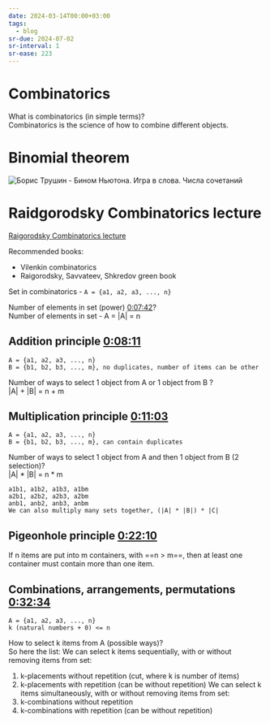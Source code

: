 ```yaml
---
date: 2024-03-14T00:00+03:00
tags:
  - blog
sr-due: 2024-07-02
sr-interval: 1
sr-ease: 223
---
```


# Combinatorics

What is combinatorics (in simple terms)?
<br class="f">
Combinatorics is the science of how to combine different objects.


<!-- NEXT: move into research -->
# Binomial theorem

![Борис Трушин - Бином Ньютона. Игра в слова. Числа сочетаний](https://www.youtube.com/watch?v=OSb146CwYqA)

# Raidgorodsky Combinatorics lecture

[Raigorodsky Combinatorics lecture](file:///home/inom/Computer/science/Raigorodsky-Combinatorics/Raigorodsky-Combinatorics-Introduction_to_combinatorics_part_1_aohFil0ioJg.mp4)

Recommended books:

- Vilenkin combinatorics
- Raigorodsky, Savvateev, Shkredov green book

Set in combinatorics - `A = {a1, a2, a3, ..., n}`

Number of elements in set (power) [0:07:42](<file:///home/inom/Computer/science/Raigorodsky-Combinatorics/Raigorodsky-Combinatorics-Introduction_to_combinatorics_part_1_aohFil0ioJg.mp4>)?
<br class="f">
Number of elements in set - A = |A| = n

## Addition principle [0:08:11](<file:///home/inom/Computer/science/Raigorodsky-Combinatorics/Raigorodsky-Combinatorics-Introduction_to_combinatorics_part_1_aohFil0ioJg.mp4>)

```
A = {a1, a2, a3, ..., n}
B = {b1, b2, b3, ..., m}, no duplicates, number of items can be other
```
Number of ways to select 1 object from A or 1 object from B ?
<br class="f">
|A| + |B| = n + m

## Multiplication principle [0:11:03](<file:///home/inom/Computer/science/Raigorodsky-Combinatorics/Raigorodsky-Combinatorics-Introduction_to_combinatorics_part_1_aohFil0ioJg.mp4>)

```
A = {a1, a2, a3, ..., n}
B = {b1, b2, b3, ..., m}, can contain duplicates
```
Number of ways to select 1 object from A and then 1 object from B (2 selection)?
<br class="f">
|A| * |B| = n * m
```
a1b1, a1b2, a1b3, a1bm
a2b1, a2b2, a2b3, a2bm
anb1, anb2, anb3, anbm
We can also multiply many sets together, (|A| * |B|) * |C|
```
## Pigeonhole principle [0:22:10](<file:///home/inom/Computer/science/Raigorodsky-Combinatorics/Raigorodsky-Combinatorics-Introduction_to_combinatorics_part_1_aohFil0ioJg.mp4>)

If n items are put into m containers, with ==n > m==, then at least one
container must contain more than one item.

## Combinations, arrangements, permutations [0:32:34](<file:///home/inom/Computer/science/Raigorodsky-Combinatorics/Raigorodsky-Combinatorics-Introduction_to_combinatorics_part_1_aohFil0ioJg.mp4>)

```
A = {a1, a2, a3, ..., n}
k (natural numbers + 0) <= n
```
How to select k items from A (possible ways)?
<br class="f">
So here the list:
We can select k items sequentially, with or without removing items from set:
1. k-placements without repetition (cut, where k is number of items)
2. k-placements with repetition (can be without repetition)
We can select k items simultaneously, with or without removing items from set:
3. k-combinations without repetition
4. k-combinations with repetition (can be without repetition)
